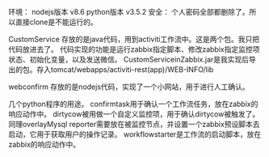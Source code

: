 环境：
nodejs版本 v8.6
python版本 v3.5.2
安全：
个人密码全部都删除了。所以直接clone是不能运行的。

CustomService
存放的是java代码，用到activiti工作流中。这是两个包。我只把代码放进去了。
代码实现的功能是运行zabbix指定脚本、修改zabbix指定监控项状态、初始化变量，以及发送微信。
CustomServiceinZabbix.jar是我实现后导出的包。存入tomcat/webapps/activiti-rest(app)/WEB-INFO/lib

webconfirm
存放的是nodejs代码，实现了一个小网站，用于进行人工确认。

几个python程序的用途。
confirmtask用于确认一个工作流任务，放在zabbix的响应动作中。
dirtycow被用做一个自定义监控项，用于确认dirtycow被触发了。同理overlayMysql
reporter需要放在被监控节点，并设置一个zabbix预设脚本去启动，它用于获取用户的操作记录。
workflowstarter是工作流的启动脚本，放在zabbix的响应动作中。

